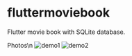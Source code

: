 # fluttermoviebook
Flutter movie book with SQLite database.

Photos\n
![demo1](https://user-images.githubusercontent.com/78217840/171019097-ed2ffa16-3015-4ebd-b5da-cdc92db549a8.png)
![demo2](https://user-images.githubusercontent.com/78217840/171019134-7d65da44-e6d0-4aa1-bbc1-08f8f8496bae.png)
